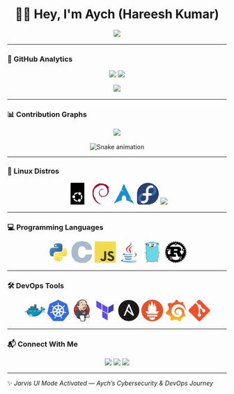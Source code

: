 <!-- JARVIS-STYLE README.md -->

<h1 align="center">👨‍💻 Hey, I'm Aych (Hareesh Kumar)</h1>

<p align="center">
  <img src="https://readme-typing-svg.herokuapp.com?font=Fira+Code&weight=600&size=24&duration=3500&pause=800&color=00F5FF&center=true&vCenter=true&width=600&lines=DevOps+Engineer+%7C+Cybersecurity+Enthusiast;Penetration+Tester+%7C+Bug+Bounty+Hunter;Cloud+%7C+Automation+%7C+Linux+Lover;Building+Futuristic+Jarvis+Dashboards" />
</p>

---

### 🚀 GitHub Analytics
<p align="center">
  <img src="https://github-readme-stats.vercel.app/api?username=YOUR_GITHUB_USERNAME&show_icons=true&theme=radical" height="160"/>
  <img src="https://streak-stats.demolab.com?user=YOUR_GITHUB_USERNAME&theme=radical" height="160"/>
</p>

<p align="center">
  <img src="https://github-readme-stats.vercel.app/api/top-langs/?username=YOUR_GITHUB_USERNAME&layout=compact&theme=radical" height="160"/>
</p>

---

### 📊 Contribution Graphs
<p align="center">
  <img src="https://github-readme-activity-graph.vercel.app/graph?username=YOUR_GITHUB_USERNAME&theme=react-dark&bg_color=0f172a&hide_border=true" />
</p>

<p align="center">
  <img src="https://github.com/YOUR_GITHUB_USERNAME/YOUR_GITHUB_USERNAME/blob/output/github-contribution-grid-snake.svg" alt="Snake animation" />
</p>

---

### 🐧 Linux Distros
<p align="center">
  <img src="https://raw.githubusercontent.com/devicons/devicon/master/icons/ubuntu/ubuntu-plain.svg" width="50"/>
  <img src="https://raw.githubusercontent.com/devicons/devicon/master/icons/debian/debian-original.svg" width="50"/>
  <img src="https://raw.githubusercontent.com/devicons/devicon/master/icons/archlinux/archlinux-original.svg" width="50"/>
  <img src="https://raw.githubusercontent.com/devicons/devicon/master/icons/fedora/fedora-original.svg" width="50"/>
  <img src="https://raw.githubusercontent.com/devicons/devicon/master/icons/kali-linux/kali-linux-original.svg" width="50"/>
</p>

---

### 💻 Programming Languages
<p align="center">
  <img src="https://raw.githubusercontent.com/devicons/devicon/master/icons/python/python-original.svg" width="50"/>
  <img src="https://raw.githubusercontent.com/devicons/devicon/master/icons/c/c-original.svg" width="50"/>
  <img src="https://raw.githubusercontent.com/devicons/devicon/master/icons/javascript/javascript-original.svg" width="50"/>
  <img src="https://raw.githubusercontent.com/devicons/devicon/master/icons/java/java-original.svg" width="50"/>
  <img src="https://raw.githubusercontent.com/devicons/devicon/master/icons/go/go-original.svg" width="50"/>
  <img src="https://raw.githubusercontent.com/devicons/devicon/master/icons/rust/rust-plain.svg" width="50"/>
</p>

---

### 🛠️ DevOps Tools
<p align="center">
  <img src="https://raw.githubusercontent.com/devicons/devicon/master/icons/docker/docker-original.svg" width="50"/>
  <img src="https://raw.githubusercontent.com/devicons/devicon/master/icons/kubernetes/kubernetes-plain.svg" width="50"/>
  <img src="https://raw.githubusercontent.com/devicons/devicon/master/icons/jenkins/jenkins-original.svg" width="50"/>
  <img src="https://raw.githubusercontent.com/devicons/devicon/master/icons/terraform/terraform-original.svg" width="50"/>
  <img src="https://raw.githubusercontent.com/devicons/devicon/master/icons/ansible/ansible-original.svg" width="50"/>
  <img src="https://raw.githubusercontent.com/devicons/devicon/master/icons/prometheus/prometheus-original.svg" width="50"/>
  <img src="https://raw.githubusercontent.com/devicons/devicon/master/icons/grafana/grafana-original.svg" width="50"/>
  <img src="https://raw.githubusercontent.com/devicons/devicon/master/icons/git/git-original.svg" width="50"/>
</p>

---

### 📬 Connect With Me
<p align="center">
  <a href="https://github.com/YOUR_GITHUB_USERNAME"><img src="https://img.shields.io/badge/GitHub-000000?style=for-the-badge&logo=github&logoColor=white"/></a>
  <a href="https://linkedin.com/in/YOUR_LINKEDIN"><img src="https://img.shields.io/badge/LinkedIn-0077B5?style=for-the-badge&logo=linkedin&logoColor=white"/></a>
  <a href="https://instagram.com/YOUR_INSTAGRAM"><img src="https://img.shields.io/badge/Instagram-E4405F?style=for-the-badge&logo=instagram&logoColor=white"/></a>
</p>

---

✨ *Jarvis UI Mode Activated — Aych’s Cybersecurity & DevOps Journey*
